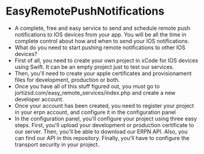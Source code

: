 # EasyRemotePushNotifications
* A complete, free and easy service to send and schedule remote push notifications to IOS devices from your app. You will be all the time in complete control about how and when to send your IOS notifications. 
* What do you need to start pushing remote notifications to other IOS devices? 
* First of all, you need to create your own project in xCode for IOS devices using Swift. It can be an empty project just to test our services. 
* Then, you'll need to create your apple certificates and provisionament files for development, production or both. 
* Once you have all of this stuff figured out, you must go to jortizsd.com/easy_remote_services/index.php and create a new developer account. 
* Once your account has been created, you need to register your project in your erpn account, and configure it in the configuration panel
* In the configuration panel, you'll configure your project using three easy steps. First, you'll upload your development or production certificate to our server. Then, you'll be able to download our ERPN API. Also, you can find our API in this repository. Finally, you'll have to configure the transport security in your project. 



